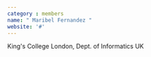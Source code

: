 ```yaml
---
category : members
name: " Maribel Fernandez " 
website: '#'
---
```

King's College London, Dept. of Informatics
UK


